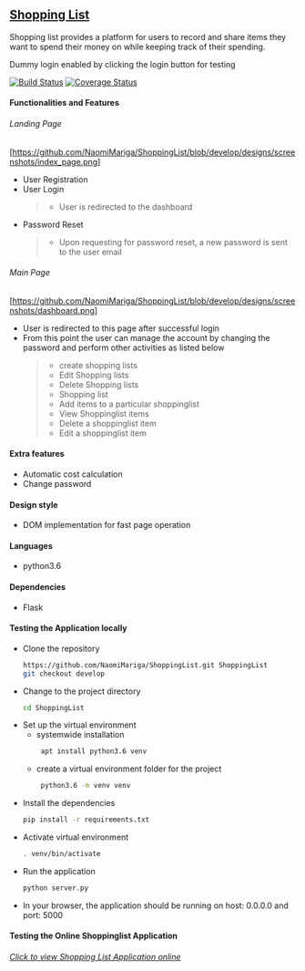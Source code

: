 ## [Shopping List](https://naomimariga.github.io/ShoppingList "Visit Page")
Shopping list provides a platform for users to record and share items they want to spend their money on while keeping track of their spending.

Dummy login enabled by clicking the login button for testing

[![Build Status](https://travis-ci.org/NaomiMariga/ShoppingList.svg?branch=develop)](https://travis-ci.org/NaomiMariga/ShoppingList)
[![Coverage Status](https://coveralls.io/repos/github/NaomiMariga/ShoppingList/badge.svg?branch=develop)](https://coveralls.io/github/NaomiMariga/ShoppingList?branch=develop)
#### Functionalities and Features
###### Landing Page
[https://github.com/NaomiMariga/ShoppingList/blob/develop/designs/screenshots/index_page.png]

- User Registration
- User Login
    > - User is redirected to the dashboard
- Password Reset
    > - Upon requesting for password reset, a new password is sent to the user email
###### Main Page
[https://github.com/NaomiMariga/ShoppingList/blob/develop/designs/screenshots/dashboard.png]

   - User is redirected to this page after successful login
   - From this point the user can manage the account by changing the password and perform other activities as listed below
        > - create shopping lists
        > - Edit Shopping lists
        > - Delete Shopping lists
        > - Shopping list
        > - Add items to a particular shoppinglist
        > - View Shoppinglist items
        > - Delete a shoppinglist item
        > - Edit a shoppinglist item
#### Extra features
- Automatic cost calculation
- Change password
#### Design style
- DOM implementation for fast page operation
#### Languages
  - python3.6
#### Dependencies
  - Flask
#### Testing the Application locally
- Clone the repository
    ```sh
    https://github.com/NaomiMariga/ShoppingList.git ShoppingList
    git checkout develop
    ```
- Change to the project directory
    ```sh
    cd ShoppingList
    ```
 - Set up the virtual environment
    - systemwide installation
        ```sh
         apt install python3.6 venv
        ```
    - create a virtual environment folder for the project
      ```sh
       python3.6 -m venv venv
      ```
- Install the dependencies
  ```sh
  pip install -r requirements.txt
  ```
- Activate virtual environment
  ```sh
  . venv/bin/activate
  ```
- Run the application
  ```sh
  python server.py
  ```
- In your browser, the application should be running on host: 0.0.0.0 and port: 5000
#### Testing the Online Shoppinglist Application
 ###### [Click to view Shopping List Application online](http://naomishoppinglist.herokuapp.com)